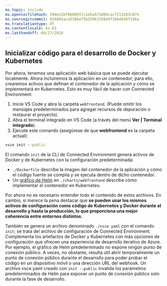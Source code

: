 ```yaml
---
ms.topic: include
ms.openlocfilehash: 394e31bf0660557c1eba571006cacf213263c07e
ms.sourcegitcommit: 928885ace538bef5b25961358d4f166d648f196a
ms.translationtype: HT
ms.contentlocale: es-ES
ms.lasthandoff: 04/27/2018
---
```

## <a name="initialize-code-for-docker-and-kubernetes-development"></a>Inicializar código para el desarrollo de Docker y Kubernetes
Por ahora, tenemos una aplicación web básica que se puede ejecutar localmente. Ahora incluiremos la aplicación en un contenedor; para ello, crearemos activos que definan el contenedor de la aplicación y cómo se implementará en Kubernetes. Esto es muy fácil de hacer con Connected Environment: 

1. Inicie VS Code y abra la carpeta `webfrontend`. (Puede omitir los mensajes predeterminados para agregar recursos de depuración o restaurar el proyecto).
1. Abra el terminal integrado en VS Code (a través del menú **Ver | Terminal integrado**).
1. Ejecute este comando (asegúrese de que **webfrontend** es la carpeta actual):

```cmd
vsce init --public
```

El comando ```init``` de la CLI de Connected Environment genera activos de Docker y de Kubernetes con la configuración predeterminada:
* `./Dockerfile` describe la imagen del contenedor de la aplicación y cómo el código fuente se compila y se ejecuta dentro de dicho contenedor.
* Un [gráfico de Helm](https://docs.helm.sh) en `./charts/webfrontend` describe cómo implementar el contenedor en Kubernetes.

Por ahora no es necesario entender todo el contenido de estos archivos. En cambio, sí merece la pena destacar que **se pueden usar los mismos activos de configuración como código de Kubernetes y Docker durante el desarrollo y hasta la producción, lo que proporciona una mejor coherencia entre entornos distintos**.
 
También se genera un archivo denominado `./vsce.yaml` con el comando `init`; se trata del archivo de configuración de Connected Environment. Complementa los artefactos de Docker y Kubernetes con más opciones de configuración que ofrecen una experiencia de desarrollo iterativo de Azure. Por ejemplo, el gráfico de Helm predeterminado no expone ningún punto de conexión público. A veces, no obstante, resulta útil abrir temporalmente un punto de conexión público durante el desarrollo para poder probar el código en un dispositivo móvil o una dirección URL del webhook. Un archivo vsce.yaml creado con `init --public` invalida los parámetros predeterminados de Helm para exponer un punto de conexión público solo durante la fase de desarrollo.
